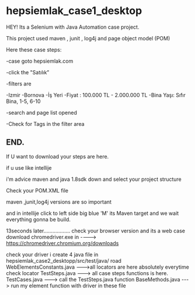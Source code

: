 # hepsiemlak_case1_desktop

HEY!
Its a Selenium with Java Automation case project.

This project used maven , junit , log4j and page object model (POM)

Here these case steps:

-case goto hepsiemlak.com

-click the "Satılık”

-filters are

-Izmir 
-Bornova
-İş Yeri
-Fiyat : 100.000 TL - 2.000.000 TL
-Bina Yaşı: Sıfır Bina, 1-5, 6-10

-search and page list opened

-Check for Tags in the filter area

END.
--------------------------------------------------------------------------------------

If U want to download your steps are here.

if u use like intellije

i'm advice maven and java 1.8sdk down and select your project structure

Check your POM.XML file

maven ,junit,log4j versions are so important

and in intellije click to left side big blue 'M' its Maven target and we wait everything gonna be build.

13seconds later..................
check your browser version and its a web case download chromedriver.exe in ----> https://chromedriver.chromium.org/downloads

check your driver i create 4 java file in hepsiemlak_case2_desktopp/src/test/java/ road
WebElementsConstants.java --->all locators are here absolutely everytime check locator
TestSteps.java ---> all case steps functions is here.
TestCases.java ---> call the TestSteps.java function 
BaseMethods.java ---> run my element function with driver in these file
